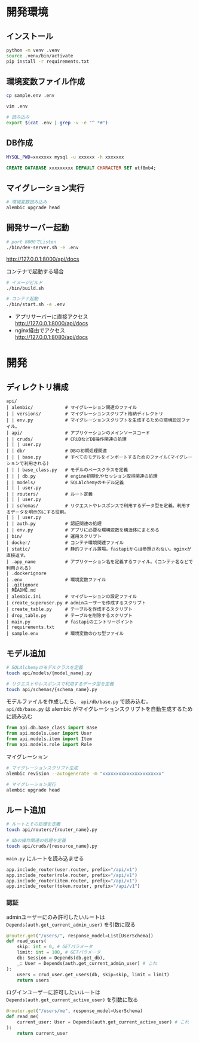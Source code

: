 # 開発環境

## インストール

```bash
python -m venv .venv
source .venv/bin/activate
pip install -r requirements.txt
```

## 環境変数ファイル作成

```bash
cp sample.env .env

vim .env

# 読み込み
export $(cat .env | grep -v -e "^ *#")
```

## DB作成

```bash
MYSQL_PWD=xxxxxxx mysql -u xxxxxx -h xxxxxxx
```

```sql
CREATE DATABASE xxxxxxxxx DEFAULT CHARACTER SET utf8mb4;
```

## マイグレーション実行

```bash
# 環境変数読み込み
alembic upgrade head
```

## 開発サーバー起動

```bash
# port 8000でListen
./bin/dev-server.sh -e .env
```

http://127.0.0.1:8000/api/docs


コンテナで起動する場合

```bash
# イメージビルド
./bin/build.sh

# コンテナ起動
./bin/start.sh -e .env
```

- アプリサーバーに直接アクセス  
http://127.0.0.1:8000/api/docs
- nginx経由でアクセス  
http://127.0.0.1:8080/api/docs

# 開発

## ディレクトリ構成

```
api/
| alembic/            # マイグレーション関連のファイル
| | versions/         # マイグレーションスクリプト格納ディレクトリ
| | env.py            # マイグレーションスクリプトを生成するための環境設定ファイル。
| api/                # アプリケーションのメインソースコード
| | cruds/            # CRUDなどDB操作関連の処理
| | | user.py         
| | db/               # DBの初期処理関連
| | | base.py         # すべてのモデルをインポートするためのファイル(マイグレーションで利用される)
| | | base_class.py   # モデルのベースクラスを定義
| | | db.py           # engine初期化やセッション取得関連の処理
| | models/           # SQLAlchemyのモデル定義
| | | user.py         
| | routers/          # ルート定義
| | | user.py         
| | schemas/          # リクエストやレスポンスで利用するデータ型を定義。利用するデータを明示的にする役割。
| | | user.py         
| | auth.py           # 認証関連の処理
| | env.py            # アプリに必要な環境変数を構造体にまとめる
| bin/                # 運用スクリプト
| docker/             # コンテナ環境関連ファイル
| static/             # 静的ファイル置場。fastapiからは参照されない。nginxが直接返す。
| .app_name           # アプリケーション名を定義するファイル。(コンテナ名などで利用される)
| .dockerignore       
| .env                # 環境変数ファイル
| .gitignore          
| README.md           
| alembic.ini         # マイグレーションの設定ファイル
| create_superuser.py # adminユーザーを作成するスクリプト
| create_table.py     # テーブルを作成するスクリプト
| drop_table.py       # テーブルを削除するスクリプト
| main.py             # fastapiのエントリーポイント
| requirements.txt    
| sample.env          # 環境変数のひな型ファイル

```


## モデル追加

```bash
# SQLAlchemyのモデルクラスを定義
touch api/models/{model_name}.py

# リクエストやレスポンスで利用するデータ型を定義
touch api/schemas/{schema_name}.py
```

モデルファイルを作成したら、 `api/db/base.py` で読み込む。  
`api/db/base.py` は alembic がマイグレーションスクリプトを自動生成するために読み込む

```api/db/base.py
from api.db.base_class import Base
from api.models.user import User
from api.models.item import Item
from api.models.role import Role
```

マイグレーション

```bash
# マイグレーションスクリプト生成
alembic revision --autogenerate -m "xxxxxxxxxxxxxxxxxxxxxx"

# マイグレーション実行
alembic upgrade head
```


## ルート追加

```bash
# ルートとその処理を定義
touch api/routers/{router_name}.py

# dbの操作関連の処理を定義
touch api/cruds/{resource_name}.py
```

`main.py` にルートを読み込ませる

```main.py
app.include_router(user.router, prefix="/api/v1")
app.include_router(role.router, prefix="/api/v1")
app.include_router(item.router, prefix="/api/v1")
app.include_router(token.router, prefix="/api/v1")
```

### 認証

adminユーザーにのみ許可したいルートは `Depends(auth.get_current_admin_user)` を引数に取る

```api/routers/user.py
@router.get("/users/", response_model=List[UserSchema])
def read_users(
    skip: int = 0, # GETパラメータ
    limit: int = 100, # GETパラメータ
    db: Session = Depends(db.get_db),
    _: User = Depends(auth.get_current_admin_user) # これ
):
    users = crud_user.get_users(db, skip=skip, limit = limit)
    return users
```

ログインユーザーに許可したいルートは `Depends(auth.get_current_active_user)` を引数に取る

```api/routers/user.py
@router.get("/users/me", response_model=UserSchema)
def read_me(
    current_user: User = Depends(auth.get_current_active_user) # これ
):
    return current_user
```